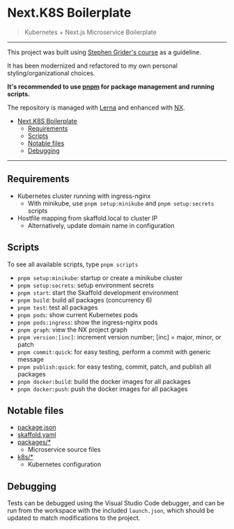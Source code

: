 # Next.K8S Boilerplate

> Kubernetes + Next.js Microservice Boilerplate

---

This project was built using [Stephen Grider's course](https://www.udemy.com/course/microservices-with-node-js-and-react/) as a guideline.

It has been modernized and refactored to my own personal styling/organizational choices.

**It's recommended to use [pnpm](https://pnpm.io) for package management and running scripts.**

The repository is managed with [Lerna](https://lerna.js.org) and enhanced with [NX](https://nx.dev/getting-started/intro).

- [Next.K8S Boilerplate](#nextk8s-boilerplate)
  - [Requirements](#requirements)
  - [Scripts](#scripts)
  - [Notable files](#notable-files)
  - [Debugging](#debugging)

---

## Requirements

- Kubernetes cluster running with ingress-nginx
  - With minikube, use `pnpm setup:minikube` and `pnpm setup:secrets` scripts
- Hostfile mapping from skaffold.local to cluster IP
  - Alternatively, update domain name in configuration

## Scripts

To see all available scripts, type `pnpm scripts`

- `pnpm setup:minikube`: startup or create a minikube cluster
- `pnpm setup:secrets`: setup environment secrets
- `pnpm start`: start the Skaffold development environment
- `pnpm build`: build all packages (concurrency 6)
- `pnpm test`: test all packages
- `pnpm pods`: show current Kubernetes pods
- `pnpm pods:ingress`: show the ingress-nginx pods
- `pnpm graph`: view the NX project graph
- `pnpm version:[inc]`: increment version number; [inc] = major, minor, or patch
- `pnpm commit:quick`: for easy testing, perform a commit with generic message
- `pnpm publish:quick`: for easy testing, commit, patch, and publish all packages
- `pnpm docker:build`: build the docker images for all packages
- `pnpm docker:push`: push the docker images for all packages

## Notable files

- [package.json](package.json)
- [skaffold.yaml](skaffold.yaml)
- [packages/*](packages)
  - Microservice source files
- [k8s/*](k8s)
  - Kubernetes configuration

## Debugging

Tests can be debugged using the Visual Studio Code debugger, and can be run from the workspace with the included `launch.json`, which should be updated to match modifications to the project.
